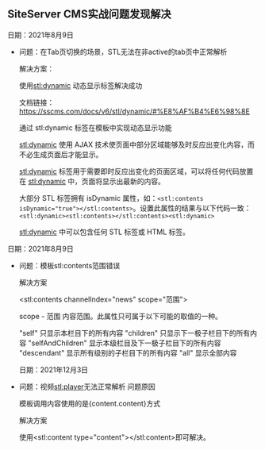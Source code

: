 ## SiteServer CMS实战问题发现解决

日期：2021年8月9日

- 问题：在Tab页切换的场景，STL无法在非active的tab页中正常解析

  解决方案：

  使用<stl:dynamic>  动态显示标签解决成功

  文档链接：https://sscms.com/docs/v6/stl/dynamic/#%E8%AF%B4%E6%98%8E

  通过 stl:dynamic 标签在模板中实现动态显示功能

  <stl:dynamic> 使用 AJAX 技术使页面中部分区域能够及时反应出变化内容，而不必生成页面后才能显示。

  <stl:dynamic> 标签用于需要即时反应出变化的页面区域，可以将任何代码放置在 <stl:dynamic> 中，页面将显示出最新的内容。

  大部分 STL 标签拥有 isDynamic 属性，如：`<stl:contents isDynamic="true"></stl:contents>`。设置此属性的结果与以下代码一致：`<stl:dynamic><stl:contents></stl:contents><stl:dynamic>`

  <stl:dynamic> 中可以包含任何 STL 标签或 HTML 标签。
  
日期：2021年8月9日

- 问题：模板stl:contents范围错误

  解决方案

  <stl:contents channelIndex="news" scope="范围">

  scope - 范围
  内容范围。此属性只可属于以下可能的取值的一种。

  "self" 只显示本栏目下的所有内容
  "children" 只显示下一极子栏目下的所有内容
  "selfAndChildren" 显示本级栏目及下一极子栏目下的所有内容
  "descendant" 显示所有级别的子栏目下的所有内容
  "all" 显示全部内容
  
  
  日期：2021年12月3日

- 问题：视频<stl:player>无法正常解析
  问题原因
  
  模板调用内容使用的是{content.content}方式
  
  解决方案
  
  使用<stl:content type="content"></stl:content>即可解决。
